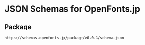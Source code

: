 # JSON Schemas for OpenFonts.jp

## Package

```
https://schemas.openfonts.jp/package/v0.0.3/schema.json
```
